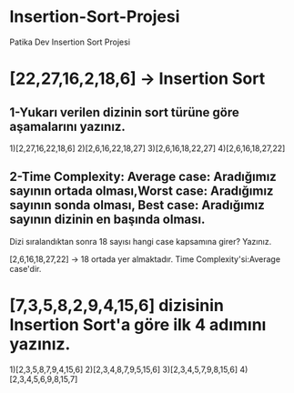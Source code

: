 # Insertion-Sort-Projesi
Patika Dev Insertion Sort Projesi

# [22,27,16,2,18,6] -> Insertion Sort

## 1-Yukarı verilen dizinin sort türüne göre aşamalarını yazınız.

1)[2,27,16,22,18,6]
2)[2,6,16,22,18,27]
3)[2,6,16,18,22,27]
4)[2,6,16,18,27,22]

## 2-Time Complexity: Average case: Aradığımız sayının ortada olması,Worst case: Aradığımız sayının sonda olması, Best case: Aradığımız sayının dizinin en başında olması.
Dizi sıralandıktan sonra 18 sayısı hangi case kapsamına girer? Yazınız.

[2,6,16,18,27,22] -> 18 ortada yer almaktadır. Time Complexity'si:Average case'dir.

# [7,3,5,8,2,9,4,15,6] dizisinin Insertion Sort'a göre ilk 4 adımını yazınız.

1)[2,3,5,8,7,9,4,15,6]
2)[2,3,4,8,7,9,5,15,6]
3)[2,3,4,5,7,9,8,15,6]
4)[2,3,4,5,6,9,8,15,7]
